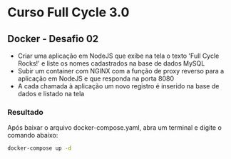 # Curso Full Cycle 3.0
## Docker - Desafio 02

- Criar uma aplicação em NodeJS que exibe na tela o texto 'Full Cycle Rocks!' e liste os nomes cadastrados na base de dados MySQL
- Subir um container com NGINX com a função de proxy reverso para a aplicação em NodeJS e que responda na porta 8080
- A cada chamada à aplicação um novo registro é inserido na base de dados e listado na tela

### Resultado

Após baixar o arquivo docker-compose.yaml, abra um terminal e digite o comando abaixo:

```sh
docker-compose up -d
```

